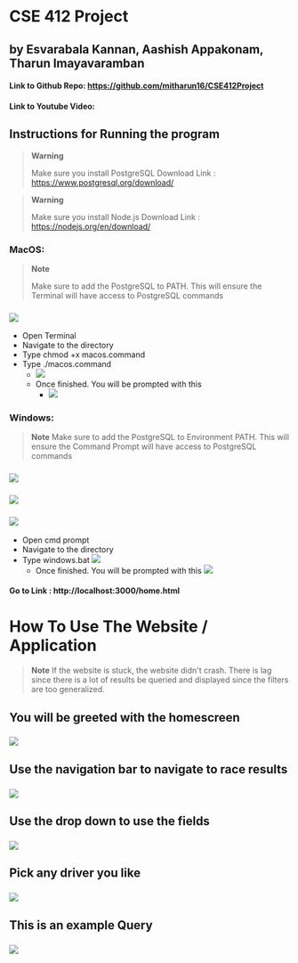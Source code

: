 # CSE 412 Project 
## by Esvarabala Kannan, Aashish Appakonam, Tharun Imayavaramban

#### Link to Github Repo: https://github.com/mitharun16/CSE412Project
#### Link to Youtube Video: 
## Instructions for Running the program

> **Warning**
>
> Make sure you install PostgreSQL
> Download Link : https://www.postgresql.org/download/

> **Warning**
>
> Make sure you install Node.js 
> Download Link : https://nodejs.org/en/download/

### MacOS:
> **Note**
>
> Make sure to add the PostgreSQL to PATH. This will ensure the Terminal will have access to PostgreSQL commands

 ### ![](./ReadMe%20Images/Postgres%20Path.png)
 * Open Terminal
 * Navigate to the directory
 * Type chmod +x macos.command 
 * Type ./macos.command
     * ![](./ReadMe%20Images/macos.command.png)
    * Once finished. You will be prompted with this
        * ![](./ReadMe%20Images/Done.png)

### Windows:
> **Note**
> Make sure to add the PostgreSQL to Environment PATH. This will ensure the Command Prompt will have access to PostgreSQL commands 

 ### ![](./ReadMe%20Images/Environment%20Variables.png)
 ### ![](./ReadMe%20Images/Path.png)
 ### ![](./ReadMe%20Images/PostgressPathWindows.png) 

 * Open cmd prompt
 * Navigate to the directory
 * Type windows.bat
     ![](./ReadMe%20Images/windows_bat.png)
    * Once finished. You will be prompted with this
        ![](./ReadMe%20Images/finishedScript.png)

#### Go to Link : http://localhost:3000/home.html
    
# How To Use The Website / Application
> **Note**
> If the website is stuck, the website didn't crash. There is lag since there is a lot of results be queried and displayed since the filters are too generalized.
## You will be greeted with the homescreen
### ![](./ReadMe%20Images/WebsiteHomePage.png)
## Use the navigation bar to navigate to race results
### ![](./ReadMe%20Images/RaceResultsWebsite.png)
## Use the drop down to use the fields 
### ![](./ReadMe%20Images/dropdown.png)
## Pick any driver you like
### ![](./ReadMe%20Images/Example.png)
## This is an example Query
### ![](./ReadMe%20Images/Query.png)